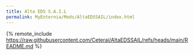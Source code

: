 ```yaml
---
title: Alta EDS S.A.I.L
permalink: MyEnternia/Mods/AltaEDSSAIL/index.html
---
```


{% remote_include https://raw.githubusercontent.com/Ceterai/AltaEDSSAIL/refs/heads/main/README.md %}
